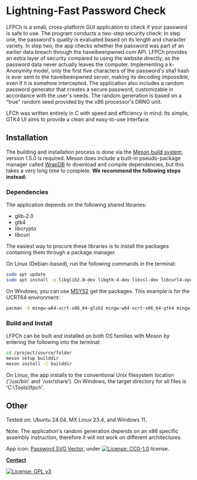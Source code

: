 # Lightning-Fast Password Check

LFPCh is a small, cross-platform GUI application to check if your password is safe to use. The program conducts a two-step security check:
In step one, the password's quality is evaluated based on its length and character variety. In step two, the app checks whether
the password was part of an earlier data breach through the haveibeenpwned.com API. LFPCh provides an extra layer of security
compared to using the website directly, as the password data never actually leaves the computer. Implementing a k-Anonymity model,
only the first five characters of the password's sha1 hash is ever sent to the haveibeenpwned server, making its decoding impossible,
even if it is somehow intercepted. The application also includes a random password generator that creates a secure password, customizable
in accordance with the user's needs. The random generation is based on a "true" random seed provided by the x86 processor's DRNG unit.

LFCh was written entirely in C with speed and efficiency in mind. Its simple, GTK4 UI aims to provide a clean and easy-to-use interface.

## Installation

The building and installation process is done via the [Meson build system](https://mesonbuild.com/index.html), version 1.5.0 is required. Meson does include
a built-in pseudo-package manager called [WrapDB](https://mesonbuild.com/Wrapdb-projects.html) to download and compile dependencies, but this takes a very long time to complete. **We recommend the following steps instead:**

### Dependencies

The application depends on the following shared libraries:

- glib-2.0
- gtk4
- libcrypto
- libcurl

The easiest way to procure these libraries is to install the packages containing them through a package manager.

On Linux (Debian-based), run the following commands in the terminal:

  ```bash
  sudo apt update
  sudo apt install -y libglib2.0-dev libgtk-4-dev libssl-dev libcurl4-openssl-dev
  ```

On Windows, you can use [MSYS2](https://www.msys2.org/) get the packages. This example is for the UCRT64 environment:

```bash
pacman -S mingw-w64-ucrt-x86_64-glib2 mingw-w64-ucrt-x86_64-gtk4 mingw-w64-ucrt-x86_64-openssl mingw-w64-ucrt-x86_64-curl
```

### Build and Install

LFPCh can be built and installed on both OS families with Meson by entering the following into the terminal:
```bash
cd /project/source/folder
meson setup builddir
meson install -C builddir
```

On Linux, the app installs to the conventional Unix filesystem location ('/usr/bin' and '/usr/share'). On Windows, the target directory for all files is 'C:\Tools\lfpch'.

## Other

Tested on: Ubuntu 24.04, MX Linux 23.4, and Windows 11.

Note: The application's random generation depends on an x86 specific assembly instruction, therefore it will not work on different architectures.

App icon: [Password SVG Vector](https://www.svgrepo.com/svg/475163/password),  under [![License: CC0-1.0](https://licensebuttons.net/l/zero/1.0/80x15.png)](http://creativecommons.org/publicdomain/zero/1.0/) license.

**[Contact](mailto:lcs_it@proton.me)**

[![License: GPL v3](https://img.shields.io/badge/License-GPLv3-blue.svg)](https://www.gnu.org/licenses/gpl-3.0)
